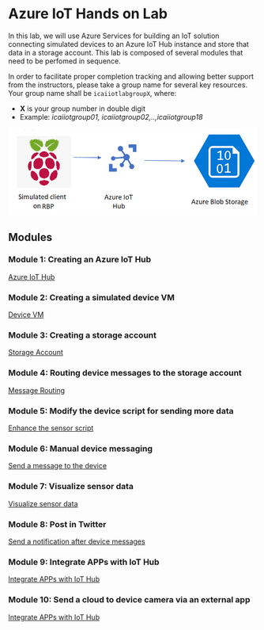 # Azure IoT Hands on Lab
In this lab, we  will use Azure Services for building an IoT solution connecting simulated devices to an Azure IoT Hub instance and store that data in a storage account.
This lab is composed of several modules that need to be perfomed in sequence.

In order to facilitate proper completion tracking and allowing better support from the instructors, please take a group name for several key resources. <br/>
Your group name shall be `icaiiotlabgroupX`, where:
* **X** is your group number in double digit 
* Example: *icaiiotgroup01, icaiiotgroup02,..,icaiiotgroup18*

![Lab diagram](images/Lab.png "Header Image")

## Modules

### Module 1: Creating an Azure IoT Hub
[Azure IoT Hub](iothub/README.md)

### Module 2: Creating a simulated device VM
[Device VM](device/README.md)
<!--  
### QUICK DEPLOY PREVIOUS MODULES
[Deploy previous modules](day0/README.md)
-->
### Module 3: Creating a storage account
[Storage Account](storage/README.md)

### Module 4: Routing device messages to the storage account
[Message Routing](routing/README.md)
<!--  
### QUICK DEPLOY PREVIOUS MODULES - START OF NOVEMBER 8th
[Deploy previous modules](finalday/README.md)
-->
### Module 5: Modify the device script for sending more data
[Enhance the sensor script](iot-client/README.md)

### Module 6: Manual device messaging
[Send a message to the device](messages/README.md)

### Module 7: Visualize sensor data
[Visualize sensor data](visualize/README.md)

### Module 8: Post in Twitter
[Send a notification after device messages](notification/README.md)

### Module 9: Integrate APPs with IoT Hub
[Integrate APPs with IoT Hub](sample-app/)

### Module 10: Send a cloud to device camera via an external app
[Integrate APPs with IoT Hub](cloud-to-device-app/)
